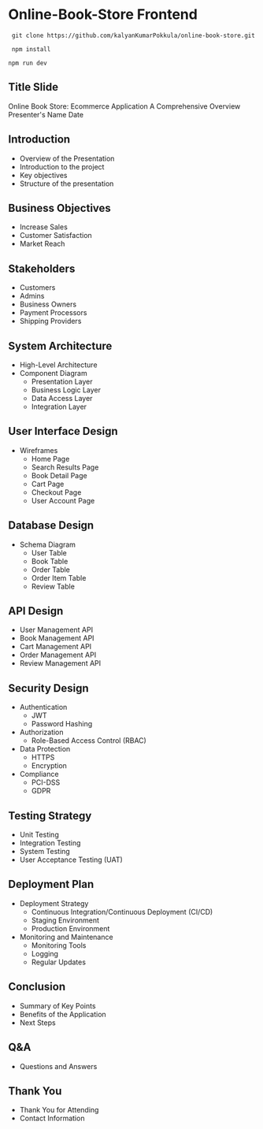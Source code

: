 # Online-Book-Store Frontend

```
 git clone https://github.com/kalyanKumarPokkula/online-book-store.git
```

```
 npm install
```

```
npm run dev
```
Title Slide
-----------
Online Book Store: Ecommerce Application
A Comprehensive Overview
Presenter's Name
Date

Introduction
------------
- Overview of the Presentation
- Introduction to the project
- Key objectives
- Structure of the presentation

Business Objectives
-------------------
- Increase Sales
- Customer Satisfaction
- Market Reach

Stakeholders
------------
- Customers
- Admins
- Business Owners
- Payment Processors
- Shipping Providers

System Architecture
-------------------
- High-Level Architecture
- Component Diagram
  - Presentation Layer
  - Business Logic Layer
  - Data Access Layer
  - Integration Layer

User Interface Design
---------------------
- Wireframes
  - Home Page
  - Search Results Page
  - Book Detail Page
  - Cart Page
  - Checkout Page
  - User Account Page

Database Design
---------------
- Schema Diagram
  - User Table
  - Book Table
  - Order Table
  - Order Item Table
  - Review Table

API Design
----------
- User Management API
- Book Management API
- Cart Management API
- Order Management API
- Review Management API

Security Design
---------------
- Authentication
  - JWT
  - Password Hashing
- Authorization
  - Role-Based Access Control (RBAC)
- Data Protection
  - HTTPS
  - Encryption
- Compliance
  - PCI-DSS
  - GDPR

Testing Strategy
----------------
- Unit Testing
- Integration Testing
- System Testing
- User Acceptance Testing (UAT)

Deployment Plan
---------------
- Deployment Strategy
  - Continuous Integration/Continuous Deployment (CI/CD)
  - Staging Environment
  - Production Environment
- Monitoring and Maintenance
  - Monitoring Tools
  - Logging
  - Regular Updates

Conclusion
----------
- Summary of Key Points
- Benefits of the Application
- Next Steps

Q&A
----
- Questions and Answers

Thank You
---------
- Thank You for Attending
- Contact Information
